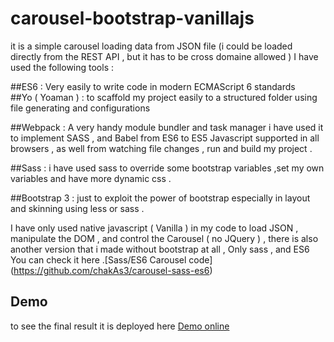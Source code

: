 # carousel-bootstrap-vanillajs

it is a simple carousel loading data from JSON file (i could be loaded directly from the REST API , but it has to be cross domaine allowed )
I have used the following tools :

##ES6 :
 Very easily to write code in modern ECMAScript 6 standards  
##Yo ( Yoaman ) :
 to scaffold my project easily to a structured folder using file generating and configurations

##Webpack :
 A very handy module bundler  and  task manager i have used it to implement SASS , and Babel from ES6 to ES5  Javascript supported in all browsers , as well from watching file changes , run and build my project .

##Sass :
 i have used sass to override some bootstrap variables ,set my own variables and have more dynamic css .

##Bootstrap 3 :
just to exploit the power of bootstrap especially in layout and skinning using less or sass .


I have only used native javascript ( Vanilla ) in my code to  load JSON , manipulate the DOM , and control the Carousel ( no JQuery ) , there is also another version that i made without bootstrap at all , Only sass , and ES6 You can check it here .[Sass/ES6 Carousel code]  (https://github.com/chakAs3/carousel-sass-es6)



## Demo
to see the final result it is deployed here [Demo online](http://trixlabs.com/ww/carousel/)
